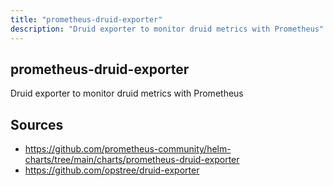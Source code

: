 ```yaml
---
title: "prometheus-druid-exporter"
description: "Druid exporter to monitor druid metrics with Prometheus"
---
```


## prometheus-druid-exporter

Druid exporter to monitor druid metrics with Prometheus

## Sources

- https://github.com/prometheus-community/helm-charts/tree/main/charts/prometheus-druid-exporter
- https://github.com/opstree/druid-exporter
